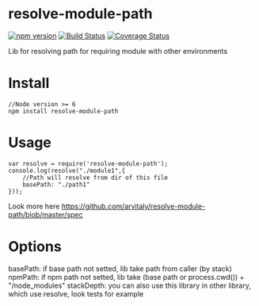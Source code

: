 # resolve-module-path

[![npm version](https://badge.fury.io/js/resolve-module-path.svg)](https://badge.fury.io/js/resolve-module-path)
[![Build Status](https://travis-ci.org/arvitaly/resolve-module-path.svg?branch=master)](https://travis-ci.org/arvitaly/resolve-module-path)
[![Coverage Status](https://coveralls.io/repos/github/arvitaly/resolve-module-path/badge.svg?branch=master)](https://coveralls.io/github/arvitaly/resolve-module-path?branch=master)

Lib for resolving path for requiring module with other environments

# Install

    //Node version >= 6
    npm install resolve-module-path

# Usage

    var resolve = require('resolve-module-path');
    console.log(resolve("./module1",{
        //Path will resolve from dir of this file
        basePath: "./path1"
    }));

Look more here https://github.com/arvitaly/resolve-module-path/blob/master/spec
    
# Options

basePath: if base path not setted, lib take path from caller (by stack)
npmPath: if npm path not setted, lib take (base path or process.cwd()) + "/node_modules"
stackDepth: you can also use this library in other library, which use resolve, look tests for example